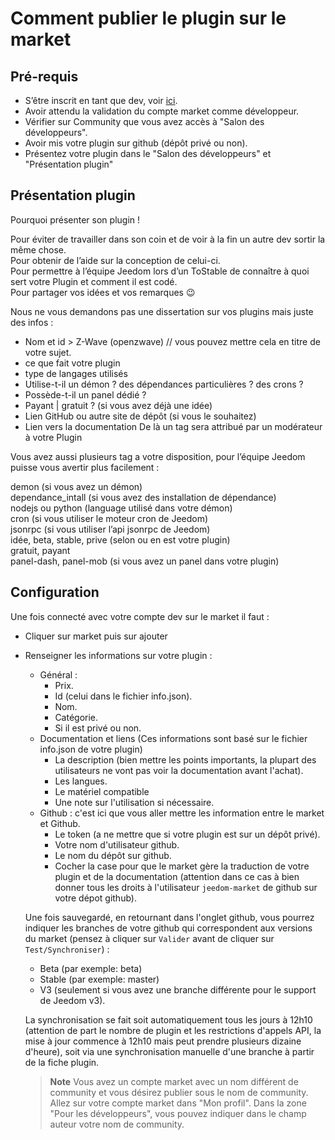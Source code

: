 # Comment publier le plugin sur le market

## Pré-requis

- S’être inscrit en tant que dev, voir [ici](https://www.jeedom.com/site/fr/dev.html).
- Avoir attendu la validation du compte market comme développeur.
- Vérifier sur Community que vous avez accès à "Salon des développeurs".
- Avoir mis votre plugin sur github (dépôt privé ou non).
- Présentez votre plugin dans le "Salon des développeurs" et "Présentation plugin"

## Présentation plugin

Pourquoi présenter son plugin !

Pour éviter de travailler dans son coin et de voir à la fin un autre dev sortir la même chose.  
Pour obtenir de l’aide sur la conception de celui-ci.  
Pour permettre à l’équipe Jeedom lors d’un ToStable de connaître à quoi sert votre Plugin et comment il est codé.  
Pour partager vos idées et vos remarques :wink:  

Nous ne vous demandons pas une dissertation sur vos plugins mais juste des infos :

- Nom et id > Z-Wave (openzwave) // vous pouvez mettre cela en titre de votre sujet.
- ce que fait votre plugin
- type de langages utilisés
- Utilise-t-il un démon ? des dépendances particulières ? des crons ?
- Possède-t-il un panel dédié ?
- Payant | gratuit ? (si vous avez déjà une idée)
- Lien GitHub ou autre site de dépôt (si vous le souhaitez)
- Lien vers la documentation
De là un tag sera attribué par un modérateur à votre Plugin

Vous avez aussi plusieurs tag a votre disposition, pour l’équipe Jeedom puisse vous avertir plus facilement :

demon (si vous avez un démon)  
dependance_intall (si vous avez des installation de dépendance)  
nodejs ou python (language utilisé dans votre démon)  
cron (si vous utiliser le moteur cron de Jeedom)  
jsonrpc (si vous utiliser l’api jsonrpc de Jeedom)  
idée, beta, stable, prive (selon ou en est votre plugin)  
gratuit, payant  
panel-dash, panel-mob (si vous avez un panel dans votre plugin)  

## Configuration

Une fois connecté avec votre compte dev sur le market il faut :

- Cliquer sur market puis sur ajouter
- Renseigner les informations sur votre plugin :
  - Général :
    - Prix.
    - Id (celui dans le fichier info.json).
    - Nom.
    - Catégorie.
    - Si il est privé ou non.
  - Documentation et liens (Ces informations sont basé sur le fichier info.json de votre plugin)
    - La description (bien mettre les points importants, la plupart des utilisateurs ne vont pas voir la documentation avant l'achat).
    - Les langues.
    - Le matériel compatible
    - Une note sur l'utilisation si nécessaire.
  - Github : c'est ici que vous aller mettre les information entre le market et Github.
    - Le token (a ne mettre que si votre plugin est sur un dépôt privé).
    - Votre nom d'utilisateur github.
    - Le nom du dépôt sur github.
    - Cocher la case pour que le market gère la traduction de votre plugin et de la documentation (attention dans ce cas à bien donner tous les droits à l'utilisateur `jeedom-market` de github sur votre dépot github).

   Une fois sauvegardé, en retournant dans l'onglet github, vous pourrez indiquer les branches de votre github qui correspondent aux versions du market (pensez à cliquer sur `Valider` avant de cliquer sur `Test/Synchroniser`) :

   - Beta  (par exemple: beta)
   - Stable  (par exemple: master)
   - V3 (seulement si vous avez une branche différente pour le support de Jeedom v3).

   La synchronisation se fait soit automatiquement tous les jours à 12h10 (attention de part le nombre de plugin et les restrictions d'appels API, la mise à jour commence à 12h10 mais peut prendre plusieurs dizaine d'heure), soit via une synchronisation manuelle d'une branche à partir de la fiche plugin.
   
   
   > **Note**
   > Vous avez un compte market avec un nom différent de community et vous désirez publier sous le nom de community.
   > Allez sur votre compte market dans "Mon profil".  Dans la zone "Pour les développeurs", vous pouvez indiquer dans le champ auteur votre nom de community. 
